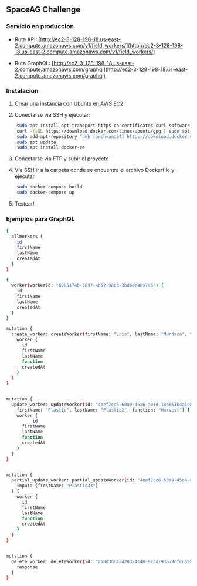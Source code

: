 ## SpaceAG Challenge

### Servicio en produccion

* Ruta API: [http://ec2-3-128-198-18.us-east-2.compute.amazonaws.com/v1/field_workers/](http://ec2-3-128-198-18.us-east-2.compute.amazonaws.com/v1/field_workers/)

* Ruta GraphQL: [http://ec2-3-128-198-18.us-east-2.compute.amazonaws.com/graphql](http://ec2-3-128-198-18.us-east-2.compute.amazonaws.com/graphql)

### Instalacion
1. Crear una instancia con Ubuntu en AWS EC2

2. Conectarse via SSH y ejecutar:
```bash
    sudo apt install apt-transport-https ca-certificates curl software-properties-common gnupg-agent
    curl -fsSL https://download.docker.com/linux/ubuntu/gpg | sudo apt-key add -
    sudo add-apt-repository "deb [arch=amd64] https://download.docker.com/linux/ubuntu `lsb_release -cs` test"
    sudo apt update
    sudo apt install docker-ce
```

3. Conectarse via FTP y subir el proyecto

4. Via SSH ir a la carpeta donde se encuentra el archivo Dockerfile y ejecutar
```bash
    sudo docker-compose build
    sudo docker-compose up
```

5. Testear!


### Ejemplos para GraphQL
```bash
{
  allWorkers {
    id
    firstName
    lastName
    createdAt
  }
}

{
  worker(workerId: "6285174b-3697-4b52-9863-3bd6de4897a5") {
    id
    firstName
    lastName
    createdAt
  }
}

mutation {
  create_worker: createWorker(firstName: "Luis", lastName: "Mundaca", function: "") {
    worker {
      id
      firstName
      lastName
      function
      createdAt
    }
  }
}


mutation {
  update_worker: updateWorker(id: "4eef2cc6-60a9-45a6-a01d-18a661b4a1d8",
    firstName: "Plastic", lastName: "Plastic2", function: "Harvest") {
    worker {
 		  id
      firstName
      lastName
      function
      createdAt
    }
  }
}


mutation {
  partial_update_worker: partial_updateWorker(id: "4eef2cc6-60a9-45a6-a01d-18a661b4a1d8",
    input: {firstName: "Plastic33"}
  ) {
    worker {
      id
      firstName
      lastName
      function
      createdAt
    }
  }
}


mutation {
  delete_worker: deleteWorker(id: "aa8d3b04-4283-4146-97aa-936796fcc692") {
    response
  }
}
```